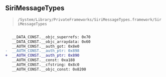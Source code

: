 ## SiriMessageTypes

> `/System/Library/PrivateFrameworks/SiriMessageTypes.framework/SiriMessageTypes`

```diff

   __DATA_CONST.__objc_superrefs: 0x70
   __DATA_CONST.__objc_arraydata: 0x60
   __AUTH_CONST.__auth_got: 0x8e0
-  __AUTH_CONST.__auth_ptr: 0x898
+  __AUTH_CONST.__auth_ptr: 0x890
   __AUTH_CONST.__const: 0xa188
   __AUTH_CONST.__cfstring: 0x8c0
   __AUTH_CONST.__objc_const: 0x8200

```
